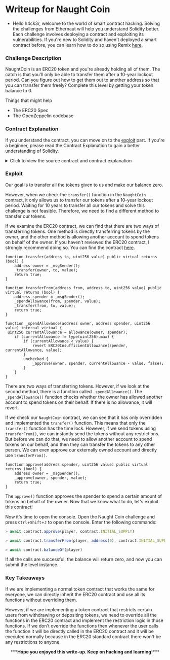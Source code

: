 # Writeup for Naught Coin

- Hello h4ck3r, welcome to the world of smart contract hacking. Solving the challenges from Ethernaut will help you understand Solidity better. Each challenge involves deploying a contract and exploiting its vulnerabilities. If you're new to Solidity and haven't deployed a smart contract before, you can learn how to do so using Remix [here](https://youtu.be/3xNFZI8Ste4?si=i3cWN87OpX85zp6k).

### Challenge Description

NaughtCoin is an ERC20 token and you're already holding all of them. The catch is that you'll only be able to transfer them after a 10-year lockout period. Can you figure out how to get them out to another address so that you can transfer them freely? Complete this level by getting your token balance to 0.

Things that might help

- The ERC20 Spec
- The OpenZeppelin codebase

### Contract Explanation

If you understand the contract, you can move on to the [exploit](#exploit) part. If you're a beginner, please read the Contract Explanation to gain a better understanding of Solidity.

<details>
<summary>Click to view the source contract and contract explanation</summary>

```solidity

// SPDX-License-Identifier: MIT
pragma solidity ^0.8.0;

import "openzeppelin-contracts-08/token/ERC20/ERC20.sol";

contract NaughtCoin is ERC20 {
    // string public constant name = 'NaughtCoin';
    // string public constant symbol = '0x0';
    // uint public constant decimals = 18;
    uint256 public timeLock = block.timestamp + 10 * 365 days;
    uint256 public INITIAL_SUPPLY;
    address public player;

    constructor(address _player) ERC20("NaughtCoin", "0x0") {
        player = _player;
        INITIAL_SUPPLY = 1000000 * (10 ** uint256(decimals()));
        // _totalSupply = INITIAL_SUPPLY;
        // _balances[player] = INITIAL_SUPPLY;
        _mint(player, INITIAL_SUPPLY);
        emit Transfer(address(0), player, INITIAL_SUPPLY);
    }

    function transfer(address _to, uint256 _value) public override lockTokens returns (bool) {
        super.transfer(_to, _value);
    }

    // Prevent the initial owner from transferring tokens until the timelock has passed
    modifier lockTokens() {
        if (msg.sender == player) {
            require(block.timestamp > timeLock);
            _;
        } else {
            _;
        }
    }
}

```

The `NaughtCoin` contract inherits the `ERC20` contract, which provides a standard implementation for creating tokens and assets. Before the introduction of the ERC20 token standard, different crypto assets or tokens used different logic, making it difficult to achieve interoperability between them. The ERC20 standard defines a set of functions that every token must have, enabling seamless interoperability between different tokens. This standardization has greatly simplified token transfers and interactions within the Ethereum ecosystem.

Click the below links to read more about the ERC20 standard.

1. [ERC-20: Token Standard](https://eips.ethereum.org/EIPS/eip-20)
2. [ERC20 Token standard Basics](https://medium.com/@ragunath12/erc20-token-standard-basics-beginners-guide-9d2780099666#:~:text=ERC%2D20%20stands%20for%20Ethereum,based%20on%20the%20Ethereum%20blockchain.)
3. [ERC20 Token Standard Explained](https://www.youtube.com/watch?v=acYcOs7HOls) _Must Watch_
4. [ERC20 Contract](https://github.com/OpenZeppelin/openzeppelin-contracts/blob/master/contracts/token/ERC20/ERC20.sol)

I assume you have gone through these resources and I will proceed.

```solidity
constructor(address _player) ERC20("NaughtCoin", "0x0") {
    player = _player;
    INITIAL_SUPPLY = 1000000 * (10 ** uint256(decimals()));
    _mint(player, INITIAL_SUPPLY);
    emit Transfer(address(0), player, INITIAL_SUPPLY);
}
```

During the deployment of the `NaughtCoin` contract, the constructor will be called. The constructor takes an argument of type address as input. The `ERC20` contract constructor takes two arguments as input: the token name and the token symbol. For the ERC20 contract constructor, "NaughtCoin" and "0x0" are passed as arguments. For the NaughtCoin contract, the address of the player (our address) is passed as an argument.

The `constructor()` will set the player to the address passed as an argument. `INITIAL_SUPPLY` is the initial supply of the tokens, which is set to `1000000 * (10 ** uint256(decimals()))`. The `decimals()` function in the `ERC20` contract returns `18`.

Then it will mint the initial supply of tokens to the player. Minting is the process of creating or issuing tokens. Finally, it will emit the Transfer event in the `ERC20` contract.

```solidity
modifier lockTokens() {
    if (msg.sender == player) {
        require(block.timestamp > timeLock);
        _;
    } else {
        _;
    }
}
```

The `lockTokens()` is a modifier that restricts the transfer of tokens owned by the player for 10 years.

```solidity
function transfer(address _to, uint256 _value) public override lockTokens returns (bool) {
    super.transfer(_to, _value);
}
```

The `transfer()` function takes two arguments: the recipient's address and the amount of tokens to transfer. It then executes the `lockTokens()` modifier. If the modifier check passes successfully, the function will invoke the `transfer()` function in the `ERC20` contract.

</details>

### Exploit

Our goal is to transfer all the tokens given to us and make our balance zero.

However, when we check the `transfer()` function in the `NaughtCoin` contract, it only allows us to transfer our tokens after a 10-year lockout period. Waiting for 10 years to transfer all our tokens and solve this challenge is not feasible. Therefore, we need to find a different method to transfer our tokens.

If we examine the ERC20 contract, we can find that there are two ways of transferring tokens. One method is directly transferring tokens by the owner, and the other method is allowing another account to spend tokens on behalf of the owner. If you haven't reviewed the ERC20 contract, I strongly recommend doing so. You can find the contract [here](https://github.com/OpenZeppelin/openzeppelin-contracts/blob/master/contracts/token/ERC20/ERC20.sol).

```
function transfer(address to, uint256 value) public virtual returns (bool) {
    address owner = _msgSender();
    _transfer(owner, to, value);
    return true;
}

function transferFrom(address from, address to, uint256 value) public virtual returns (bool) {
    address spender = _msgSender();
    _spendAllowance(from, spender, value);
    _transfer(from, to, value);
    return true;
}

function _spendAllowance(address owner, address spender, uint256 value) internal virtual {
 uint256 currentAllowance = allowance(owner, spender);
    if (currentAllowance != type(uint256).max) {
        if (currentAllowance < value) {
            revert ERC20InsufficientAllowance(spender, currentAllowance, value);
        }
        unchecked {
            _approve(owner, spender, currentAllowance - value, false);
        }
    }
}

```

There are two ways of transferring tokens. However, if we look at the second method, there is a function called `_spendAllowance()`. The `_spendAllowance()` function checks whether the owner has allowed another account to spend tokens on their behalf. If there is no allowance, it will revert.

If we check our `NaughtCoin` contract, we can see that it has only overridden and implemented the `transfer()` function. This means that only the `transfer()` function has the time lock. However, if we send tokens using `transferFrom()`, we can instantly send the tokens without any restrictions. But before we can do that, we need to allow another account to spend tokens on our behalf, and then they can transfer the tokens to any other person. We can even approve our externally owned account and directly use `transferFrom()`.

```solidity
function approve(address spender, uint256 value) public virtual returns (bool) {
    address owner = _msgSender();
    _approve(owner, spender, value);
    return true;
}
```

The `approve()` function approves the spender to spend a certain amount of tokens on behalf of the owner. Now that we know what to do, let's exploit this contract!

Now it's time to open the console. Open the Naught Coin challenge and press `Ctrl`+`Shift`+`J` to open the console. Enter the following commands:

```javascript
> await contract.approve(player, contract.INITIAL_SUPPLY)
```

```javascript
> await contract.transferFrom(player, address(0), contract.INITIAL_SUPPLY)
```

```javascript
> await contract.balanceOf(player)
```

If all the calls are successful, the balance will return zero, and now you can submit the level instance.

### Key Takeaways

If we are implementing a normal token contract that works the same for everyone, we can directly inherit the ERC20 contract and use all its functions without overriding them.

However, if we are implementing a token contract that restricts certain users from withdrawing or depositing tokens, we need to override all the functions in the ERC20 contract and implement the restriction logic in those functions. If we don't override the functions then whenever the user calls the function it will be directly called in the ERC20 contract and it will be executed normally because in the ERC20 standard contract there won't be any restrictions to anyone.

<p style="text-align:center;">***<strong>Hope you enjoyed this write-up. Keep on hacking and learning!</strong>***</p>
